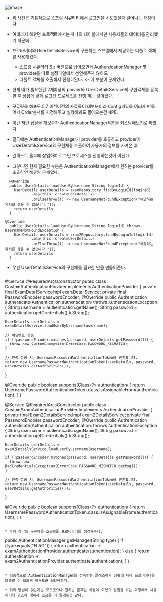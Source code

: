 ![image](https://github.com/Minkyu222341/studyAndAlgorithm/assets/108817236/aa84fefa-121d-4573-8376-a82bbcb62dcf)

* 위 사진은 기본적으로 스프링 시큐리티에서 로그인을 시도했을때 일어나는 과정이다.

* 여태까지 해왔던 프로젝트에서는 하나의 테이블에서만 사용자들의 데이터를 관리했기 때문에
* 프로바이더와 UserDetailsService의 구현체는 스프링에서 제공하는 디폴트 객체를 사용해왔다.
  * 스프링 시큐리티 6.x 버전으로 넘어오면서 AuthenticationManager 및 provider를 따로 설정파일에서 선언해주지 않아도
  * 디폴트 객체를 호출해서 진행이된다. <- 이 부분이 문제였다.
 

* 현재 내가 필요한건 2개이상의 provier와 UserDetailsService의 구현객체를 등록한 후 상황에 맞게 로그인 프로세스를 진행 하는 것이었다.
* 구글링을 해봐도 5.7 이전버전의 자료들이 대부분이라 Config파일을 여러개 만들어서 Order순서를 지정해주고 실행해봐도 돌아오는건 NPE.

* 이런 저런 삽질을 해보다가 AuthenticationManager부분을 커스텀해보기로 하였다.

* 결국에는 AuthenticationManager가 provider를 호출하고 provider가 UserDetatilsService의 구현체를 호출하여 사용자의 정보를 가져온 후
* 컨텍스트 홀더에 삽입하여 로그인 프로세스를 진행하는것이 아닌가.
* 그렇다면 현재 필요한 부분은 AuthenticationManager에서 원하는 provider를 호출하면 해결될 문제였다.

```
  @Override
  public UserDetails loadUserByUsername(String loginId) {
    UserDetails userDetails = examRepository.findByLoginId(loginId)
            .map(this::createUserDetails)
            .orElseThrow(() -> new UsernameNotFoundException("해당하는 유저를 찾을 수 없습니다."));
    return userDetails;
  }

@Override
  public UserDetails loadUserByUsername(String loginId) throws UsernameNotFoundException {
    UserDetails userDetails = exam2Repository.findByLoginId(loginId)
            .map(this::createUserDetails)
            .orElseThrow(() -> new UsernameNotFoundException("해당하는 유저를 찾을 수 없습니다."));
    return userDetails;
  }
```
* 우선 UserDetatilsService의 구현체를 필요한 만큼 만들어준다.

  ```
@Service
@RequiredArgsConstructor
public class CustomAuthenticationProvider implements AuthenticationProvider {
  private final ExamDetailServiceImpl examDetailService;
  private final PasswordEncoder passwordEncoder;
  @Override
  public Authentication authenticate(Authentication authentication) throws AuthenticationException {
    String username = authentication.getName();
    String password = authentication.getCredentials().toString();

    UserDetails userDetails = examDetailService.loadUserByUsername(username);

    // 비밀번호 검증
    if (!passwordEncoder.matches(password, userDetails.getPassword())) {
      throw new CustomException(ErrorCode.PASSWORD_MISMATCH);
    }

    // 인증 성공 시, UsernamePasswordAuthenticationToken을 반환합니다.
    return new UsernamePasswordAuthenticationToken(userDetails, password, userDetails.getAuthorities());
  }

  @Override
  public boolean supports(Class<?> authentication) {
    return UsernamePasswordAuthenticationToken.class.isAssignableFrom(authentication);
  }
}

@Service
@RequiredArgsConstructor
public class CustomExamAuthenticationProvider implements AuthenticationProvider {
  private final Exam2DetailsServiceImpl exam2DetailsService;
  private final PasswordEncoder passwordEncoder;
  @Override
  public Authentication authenticate(Authentication authentication) throws AuthenticationException {
    String username = authentication.getName();
    String password = authentication.getCredentials().toString();

    UserDetails userDetails = exam2DetailsService.loadUserByUsername(username);

    if (!passwordEncoder.matches(password, userDetails.getPassword())) {
      throw new BadCredentialsException(ErrorCode.PASSWORD_MISMATCH.getMsg());
    }

    // 인증 성공 시, UsernamePasswordAuthenticationToken을 반환합니다.
    return new UsernamePasswordAuthenticationToken(userDetails, password, userDetails.getAuthorities());
  }

  @Override
  public boolean supports(Class<?> authentication) {
    return UsernamePasswordAuthenticationToken.class.isAssignableFrom(authentication);
  }
}

```

* 후에 각각의 구현체를 호출해줄 프로바이더를 생성해준다.

```
 public AuthenticationManager getManager(String type) {
    if (type.equals("FLAG")) {
      return authentication -> examAuthenticationProvider.authenticate(authentication);
    } else {
      return authentication -> exam2AuthenticationProvider.authenticate(authentication);
    }
  }
```

* 최종적으로 AuthenticationManager를 상속받은 클래스에서 상황에 따라 프로바이더를 호출할 수 있도록 메서드를 선언해준다.

* 위의 방법이 맞는지는 모르겠으나 원하는 문제는 해결이 되었고 삽질을 하는 과정에서 시큐리티의 구조에 대해서 조금은 더 알게된것 같다.
